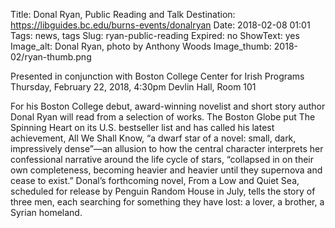 Title: Donal Ryan, Public Reading and Talk 
Destination: https://libguides.bc.edu/burns-events/donalryan
Date: 2018-02-08 01:01 
Tags: news, tags 
Slug: ryan-public-reading
Expired: no
ShowText: yes
Image_alt: Donal Ryan, photo by Anthony Woods ​
Image_thumb: 2018-02/ryan-thumb.png

Presented in conjunction with Boston College Center for Irish Programs
Thursday, February 22, 2018, 4:30pm
Devlin Hall, Room 101​

For his Boston College debut, award-winning novelist and short story author Donal Ryan will read from a selection of works. The Boston Globe put The Spinning Heart on its U.S. bestseller list and has called his latest achievement, All We Shall Know, “a dwarf star of a novel: small, dark, impressively dense”—an allusion to how the central character interprets her confessional narrative around the life cycle of stars, “collapsed in on their own completeness, becoming heavier and heavier until they supernova and cease to exist.” Donal’s forthcoming novel, From a Low and Quiet Sea, scheduled for release by Penguin Random House in July, tells the story of three men, each searching for something they have lost: a lover, a brother, a Syrian homeland.